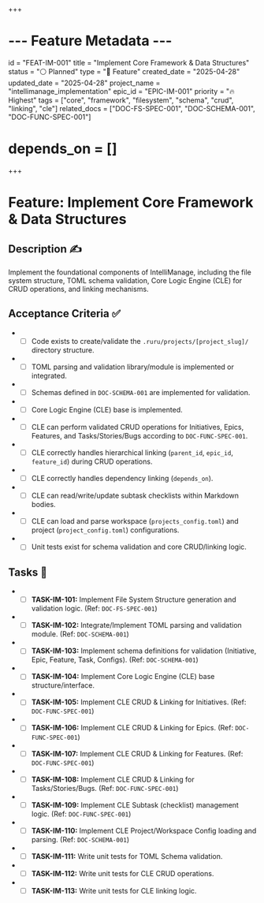 +++
# --- Feature Metadata ---
id = "FEAT-IM-001"
title = "Implement Core Framework & Data Structures"
status = "⚪️ Planned"
type = "🌟 Feature"
created_date = "2025-04-28"
updated_date = "2025-04-28"
project_name = "intellimanage_implementation"
epic_id = "EPIC-IM-001"
priority = "🔥 Highest"
tags = ["core", "framework", "filesystem", "schema", "crud", "linking", "cle"]
related_docs = ["DOC-FS-SPEC-001", "DOC-SCHEMA-001", "DOC-FUNC-SPEC-001"]
# depends_on = []
+++

# Feature: Implement Core Framework & Data Structures

## Description ✍️

Implement the foundational components of IntelliManage, including the file system structure, TOML schema validation, Core Logic Engine (CLE) for CRUD operations, and linking mechanisms.

## Acceptance Criteria ✅

*   - [ ] Code exists to create/validate the `.ruru/projects/[project_slug]/` directory structure.
*   - [ ] TOML parsing and validation library/module is implemented or integrated.
*   - [ ] Schemas defined in `DOC-SCHEMA-001` are implemented for validation.
*   - [ ] Core Logic Engine (CLE) base is implemented.
*   - [ ] CLE can perform validated CRUD operations for Initiatives, Epics, Features, and Tasks/Stories/Bugs according to `DOC-FUNC-SPEC-001`.
*   - [ ] CLE correctly handles hierarchical linking (`parent_id`, `epic_id`, `feature_id`) during CRUD operations.
*   - [ ] CLE correctly handles dependency linking (`depends_on`).
*   - [ ] CLE can read/write/update subtask checklists within Markdown bodies.
*   - [ ] CLE can load and parse workspace (`projects_config.toml`) and project (`project_config.toml`) configurations.
*   - [ ] Unit tests exist for schema validation and core CRUD/linking logic.

## Tasks 📝

*   - [ ] **TASK-IM-101:** Implement File System Structure generation and validation logic. (Ref: `DOC-FS-SPEC-001`)
*   - [ ] **TASK-IM-102:** Integrate/Implement TOML parsing and validation module. (Ref: `DOC-SCHEMA-001`)
*   - [ ] **TASK-IM-103:** Implement schema definitions for validation (Initiative, Epic, Feature, Task, Configs). (Ref: `DOC-SCHEMA-001`)
*   - [ ] **TASK-IM-104:** Implement Core Logic Engine (CLE) base structure/interface.
*   - [ ] **TASK-IM-105:** Implement CLE CRUD & Linking for Initiatives. (Ref: `DOC-FUNC-SPEC-001`)
*   - [ ] **TASK-IM-106:** Implement CLE CRUD & Linking for Epics. (Ref: `DOC-FUNC-SPEC-001`)
*   - [ ] **TASK-IM-107:** Implement CLE CRUD & Linking for Features. (Ref: `DOC-FUNC-SPEC-001`)
*   - [ ] **TASK-IM-108:** Implement CLE CRUD & Linking for Tasks/Stories/Bugs. (Ref: `DOC-FUNC-SPEC-001`)
*   - [ ] **TASK-IM-109:** Implement CLE Subtask (checklist) management logic. (Ref: `DOC-FUNC-SPEC-001`)
*   - [ ] **TASK-IM-110:** Implement CLE Project/Workspace Config loading and parsing. (Ref: `DOC-SCHEMA-001`)
*   - [ ] **TASK-IM-111:** Write unit tests for TOML Schema validation.
*   - [ ] **TASK-IM-112:** Write unit tests for CLE CRUD operations.
*   - [ ] **TASK-IM-113:** Write unit tests for CLE linking logic.

